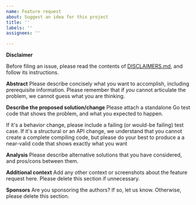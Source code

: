 ```yaml
---
name: Feature request
about: Suggest an idea for this project
title: ''
labels: ''
assignees: ''

---
```


**Disclaimer**

Before filing an issue, please read the contents of [DISCLAIMERS.md](https://github.com/lestrrat-go/jwx/blob/v2/DISCLAIMERS.md), and follow its instructions.

**Abstract**
Please describe concisely what you want to accomplish, including prerequisite information. Please remember that if _you_ cannot articulate the problem, we cannot guess what you are thinking.

**Describe the proposed solution/change**
Please attach a standalone Go test code that shows the problem, and what you expected to happen.

If it's a behavior change, please include a failing (or would-be failing) test case.  If it's a structural or an API change, we understand that you cannot create a complete compiling code, but please do your best to produce a a near-valid code that shows exactly what you want

**Analysis**
Please describe alternative solutions that you have considered, and pros/cons between them.

**Additional context**
Add any other context or screenshots about the feature request here. Please delete this section if unnecessary.

**Sponsors**
Are you sponsoring the authors? If so, let us know. Otherwise, please delete this section.
